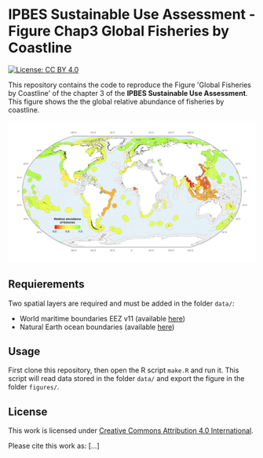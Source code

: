 # IPBES Sustainable Use Assessment - Figure Chap3 Global Fisheries by Coastline

[![License: CC BY 4.0](https://img.shields.io/badge/License-CC%20BY%204.0-lightgreen.svg)](https://choosealicense.com/licenses/cc-by-4.0/)

This repository contains the code to reproduce the Figure 'Global Fisheries by Coastline' of 
the chapter 3 of the **IPBES Sustainable Use Assessment**. This figure shows the 
the global relative abundance of fisheries by coastline.

![](figures/ipbes-su-chap3-coastline_fisheries.png)


## Requierements

Two spatial layers are required and must be added in the folder `data/`:
- World maritime boundaries EEZ v11 (available [here](https://marineregions.org/downloads.php))
- Natural Earth ocean boundaries (available [here](https://www.naturalearthdata.com/downloads/50m-physical-vectors/50m-ocean/))


## Usage

First clone this repository, then open the R script `make.R` and run it.
This script will read data stored in the folder `data/` and export the figure
in the folder `figures/`.


## License

This work is licensed under 
[Creative Commons Attribution 4.0 International](https://choosealicense.com/licenses/cc-by-4.0/).

Please cite this work as: [...]

